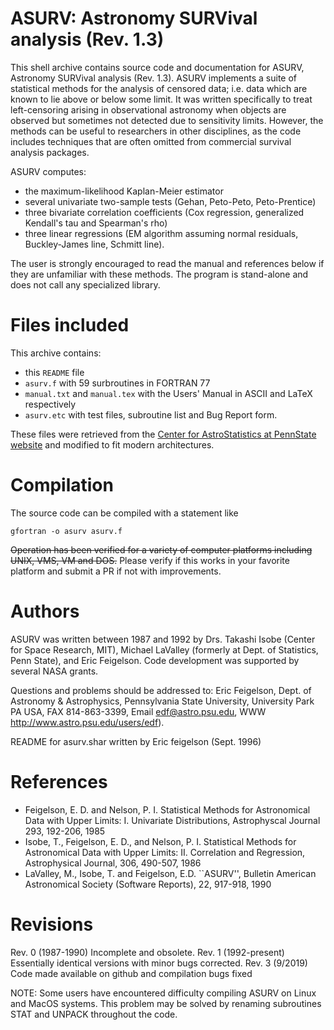 ASURV: Astronomy SURVival analysis (Rev. 1.3)
==============================================

This shell archive contains source code and documentation for ASURV,
Astronomy SURVival analysis (Rev. 1.3).  ASURV implements a suite of
statistical methods for the analysis of censored data; i.e. data
which are known to lie above or below some limit.   It was written
specifically to treat left-censoring arising in observational astronomy
when objects are observed but sometimes not detected due to sensitivity 
limits.  However, the methods can be useful to researchers in other 
disciplines, as the code includes techniques that are often omitted 
from commercial survival analysis packages. 

ASURV computes: 

- the maximum-likelihood Kaplan-Meier estimator
- several univariate two-sample tests (Gehan, Peto-Peto, Peto-Prentice)
- three bivariate correlation coefficients (Cox regression, generalized Kendall's tau and Spearman's rho)
- three linear regressions (EM algorithm assuming normal residuals, Buckley-James line, Schmitt line).  

The user 
is strongly encouraged to read the manual and references below if they
are unfamiliar with these methods.  The program is stand-alone and does
not call any specialized library.

# Files included

This archive contains: 

- this `README` file
- `asurv.f` with 59 surbroutines in FORTRAN 77
- `manual.txt` and `manual.tex` with the Users' Manual in ASCII and LaTeX respectively
- `asurv.etc` with test files, subroutine list and Bug Report form.  

These files were retrieved from the [Center for AstroStatistics at PennState website](https://astrostatistics.psu.edu/statcodes/asurv) and modified to fit modern architectures.

# Compilation

The source code can be compiled with
a statement like 

    gfortran -o asurv asurv.f  

~~Operation has been verified for a variety of computer platforms including UNIX, VMS, VM and DOS.~~ Please verify if this works in your favorite platform and submit a PR if not with improvements.

# Authors

ASURV was written between 1987 and 1992 by Drs. Takashi Isobe (Center
for Space Research, MIT), Michael LaValley (formerly at Dept. of 
Statistics, Penn State), and Eric Feigelson.  Code development was 
supported by several NASA grants.  

Questions and problems should be 
addressed to:  Eric Feigelson, Dept. of Astronomy & Astrophysics, 
Pennsylvania State University, University Park PA USA, FAX 814-863-3399, 
Email edf@astro.psu.edu, WWW http://www.astro.psu.edu/users/edf).  

README for asurv.shar written by Eric feigelson (Sept. 1996) 

# References

- Feigelson, E. D. and Nelson, P. I. Statistical Methods for Astronomical Data with Upper Limits: I. Univariate Distributions, Astrophyscal Journal 293, 192-206, 1985
- Isobe, T., Feigelson, E. D., and Nelson, P. I. Statistical Methods for Astronomical Data with Upper Limits: II. Correlation and Regression, Astrophysical Journal, 306, 490-507, 1986
- LaValley, M., Isobe, T. and Feigelson, E.D. ``ASURV'', Bulletin American Astronomical Society (Software Reports),  22, 917-918, 1990

# Revisions

Rev. 0 (1987-1990)  Incomplete and obsolete.
Rev. 1 (1992-present) Essentially identical versions with minor bugs corrected. 
Rev. 3 (9/2019) Code made available on github and compilation bugs fixed
 
NOTE: Some users have encountered difficulty compiling ASURV on
Linux and MacOS systems.  This problem may be solved by renaming subroutines STAT and UNPACK throughout the code.  



